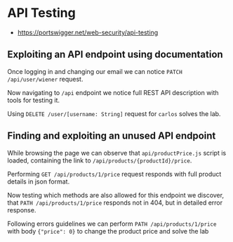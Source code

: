 # API Testing

- https://portswigger.net/web-security/api-testing

## Exploiting an API endpoint using documentation

Once logging in and changing our email we can notice `PATCH /api/user/wiener` request.

Now navigating to `/api` endpoint we notice full REST API description with tools for testing it.

Using `DELETE /user/[username: String]` request for `carlos` solves the lab.


## Finding and exploiting an unused API endpoint

While browsing the page we can observe that `api/productPrice.js` script is loaded, containing the link to `/api/products/{productId}/price`.

Performing `GET /api/products/1/price` request responds with full product details in json format.

Now testing which methods are also allowed for this endpoint we discover, that `PATH /api/products/1/price` responds not in 404, but in detailed error response. 

Following errors guidelines we can perform `PATH /api/products/1/price` with body `{"price": 0}` to change the product price and solve the lab

